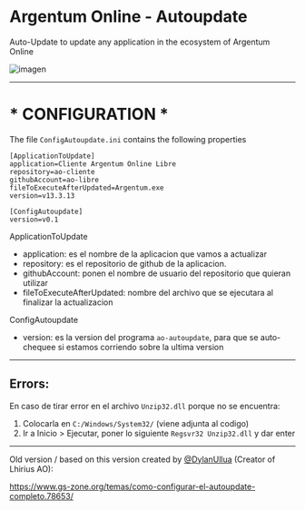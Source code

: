 # Argentum Online - Autoupdate
Auto-Update to update any application in the ecosystem of Argentum Online

![imagen](https://media.discordapp.net/attachments/496022118341935127/519694229933654017/frmLauncher.jpg)

----

# * CONFIGURATION *

The file `ConfigAutoupdate.ini` contains the following properties

```
[ApplicationToUpdate]
application=Cliente Argentum Online Libre
repository=ao-cliente
githubAccount=ao-libre
fileToExecuteAfterUpdated=Argentum.exe
version=v13.3.13

[ConfigAutoupdate]
version=v0.1
```

ApplicationToUpdate
- application: es el nombre de la aplicacion que vamos a actualizar
- repository: es el repositorio de github de la aplicacion.
- githubAccount: ponen el nombre de usuario del repositorio que quieran utilizar
- fileToExecuteAfterUpdated: nombre del archivo que se ejecutara al finalizar la actualizacion

ConfigAutoupdate
- version: es la version del programa `ao-autoupdate`, para que se auto-chequee si estamos corriendo sobre la ultima version

---------

## Errors:
En caso de tirar error en el archivo `Unzip32.dll` porque no se encuentra:

1. Colocarla en `C:/Windows/System32/` (viene adjunta al codigo)
2. Ir a Inicio > Ejecutar, poner lo siguiente `Regsvr32 Unzip32.dll` y dar enter

-------- 

Old version / based on this version created by [@DylanUllua](https://github.com/DylanUllua) (Creator of Lhirius AO):

https://www.gs-zone.org/temas/como-configurar-el-autoupdate-completo.78653/
